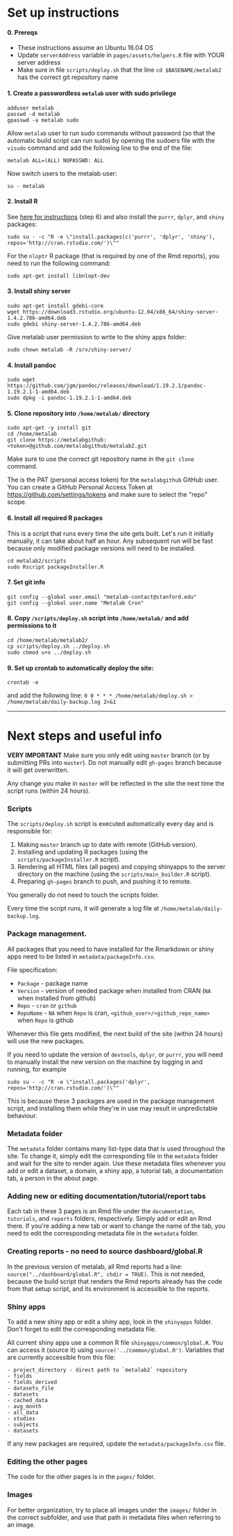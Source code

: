 # Set up instructions

#### 0. Prereqs

- These instructions assume an Ubuntu 16.04 OS
- Update `serverAddress` variable in `pages/assets/helpers.R` file with YOUR server address
- Make sure in file `scripts/deploy.sh` that the line `cd $BASENAME/metalab2` has the correct git repository name

#### 1. Create a passwordless `metalab` user with sudo privilege

```
adduser metalab
passwd -d metalab
gpasswd -a metalab sudo
```

Allow `metalab` user to run sudo commands without password (so that the automatic build script can run sudo) by opening the sudoers file with the `visudo` command and add the following line to the end of the file:

```
metalab ALL=(ALL) NOPASSWD: ALL
```

Now switch users to the metalab user:

```
su - metalab
```

#### 2. Install R

See [here for instructions](http://deanattali.com/2015/05/09/setup-rstudio-shiny-server-digital-ocean/) (step 6) and also install the `purrr`, `dplyr`, and `shiny` packages:
```
sudo su - -c "R -e \"install.packages(c('purrr', 'dplyr', 'shiny'), repos='http://cran.rstudio.com/')\""
```

For the `nloptr` R package (that is required by one of the Rmd reports), you need to run the following command:

```
sudo apt-get install libnlopt-dev
```

#### 3. Install shiny server

```
sudo apt-get install gdebi-core
wget https://download3.rstudio.org/ubuntu-12.04/x86_64/shiny-server-1.4.2.786-amd64.deb
sudo gdebi shiny-server-1.4.2.786-amd64.deb
```

Give metalab user permission to write to the shiny apps folder:

```
sudo chown metalab -R /srv/shiny-server/
```
 
#### 4. Install pandoc

```
sudo wget https://github.com/jgm/pandoc/releases/download/1.19.2.1/pandoc-1.19.2.1-1-amd64.deb
sudo dpkg -i pandoc-1.19.2.1-1-amd64.deb
```

#### 5. Clone repository into `/home/metalab/` directory

```
sudo apt-get -y install git
cd /home/metalab
git clone https://metalabgithub:<token>@github.com/metalabgithub/metalab2.git
```  

Make sure to use the correct git repository name in the `git clone` command. 

The <token> is the PAT (personal access token) for the `metalabgithub` GitHub user.
You can create a GitHub Personal Access Token at https://github.com/settings/tokens and make sure to select the "repo" scope.

#### 6. Install all required R packages

This is a script that runs every time the site gets built. Let's run it initially manually, it can take about half an hour. Any subsequent run will be fast because only modified package versions will need to be installed.

```
cd metalab2/scripts
sudo Rscript packageInstaller.R
```

#### 7. Set git info

```
git config --global user.email "metalab-contact@stanford.edu"
git config --global user.name "Metalab Cron"
```

#### 8. Copy `/scripts/deploy.sh` script into `/home/metalab/` and add permissions to it

```
cd /home/metalab/metalab2/
cp scripts/deploy.sh ../deploy.sh
sudo chmod u+x ../deploy.sh
```

#### 9. Set up crontab to automatically deploy the site:
 
```
crontab -e
```

and add the following line:
`0 0 * * * /home/metalab/deploy.sh > /home/metalab/daily-backup.log 2>&1`

---

# Next steps and useful info

**VERY IMPORTANT** Make sure you only edit using `master` branch (or by submitting PRs into `master`). Do not manually edit `gh-pages` branch because it will get overwritten.

Any change you make in `master` will be reflected in the site the next time the script runs (within 24 hours).

### Scripts

The `scripts/deploy.sh` script is executed automatically every day and is responsible for:

1. Making `master` branch up to date with remote (GitHub version).
2. Installing and updating R packages (using the `scripts/packageInstaller.R` script).
3. Rendering all HTML files (all pages) and copying shinyapps to the server directory on the machine (using the `scripts/main_builder.R` script).
4. Preparing `gh-pages` branch to push, and pushing it to remote.

You generally do not need to touch the scripts folder.

Every time the script runs, it will generate a log file at `/home/metalab/daily-backup.log`.

### Package management.

All packages that you need to have installed for the Rmarkdown or shiny apps need to be listed in `metadata/packageInfo.csv`. 

File specification:

  - `Package` - package name
  - `Version` - version of needed package when installed from CRAN (`NA` when installed from github)
  - `Repo` - `cran` or `github`
  - `RepoName` - `NA` when `Repo` is cran, `<github_user>/<github_repo_name>` when `Repo` is github

Whenever this file gets modified, the next build of the site (within 24 hours) will use the new packages.

If you need to update the version of `devtools`, `dplyr`, or `purrr`, you will need to manually install the new version on the machine by logging in and running, for example

```
sudo su - -c "R -e \"install.packages('dplyr', repos='http://cran.rstudio.com/')\""
```

This is because these 3 packages are used in the package management script, and installing them while they're in use may result in unpredictable behaviour.

### Metadata folder

The `metadata` folder contains many list-type data that is used throughout the site. To change it, simply edit the corresponding file in the `metadata` folder and wait for the site to render again. Use these metadata files whenever you add or edit a dataset, a domain, a shiny app, a tutorial tab, a documentation tab, a person in the about page.

### Adding new or editing documentation/tutorial/report tabs

Each tab in these 3 pages is an Rmd file under the `documentation`, `tutorials`, and `reports` folders, respectively. Simply add or edit an Rmd there. If you're adding a new tab or want to change the name of the tab, you need to edit the corresponding metadata file in the `metadata` folder.

### Creating reports - no need to source dashboard/global.R

In the previous version of metalab, all Rmd reports had a line: `source("../dashboard/global.R", chdir = TRUE)`. This is not needed, because the build script that renders the Rmd reports already has the code from that setup script, and its environment is accessible to the reports.

### Shiny apps

To add a new shiny app or edit a shiny app, look in the `shinyapps` folder. Don't forget to edit the corresponding metadata file.

All current shiny apps use a common R file `shinyapps/common/global.R`. You can access it (source it) using `source('../common/global.R')`. Variables that are currently accessible from this file:  

    - project_directory - direct path to `metalab2` repository  
    - fields  
    - fields_derived  
    - datasets_file  
    - datasets    
    - cached_data  
    - avg_month   
    - all_data  
    - studies   
    - subjects   
    - datasets  

If any new packages are required, update the `metadata/packageInfo.csv` file.

### Editing the other pages

The code for the other pages is in the `pages/` folder.

### Images

For better organization, try to place all images under the `images/` folder in the correct subfolder, and use that path in metadata files when referring to an image.
